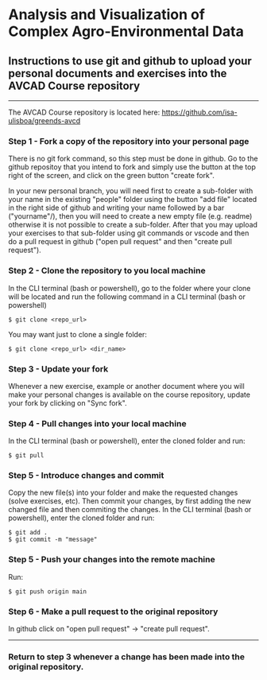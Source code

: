 # Analysis and Visualization of Complex Agro-Environmental Data

## Instructions to use git and github to upload your personal documents and exercises into the AVCAD Course repository

---
The AVCAD Course repository is located here: https://github.com/isa-ulisboa/greends-avcd


### Step 1 - Fork a copy of the repository into your personal page

There is no git fork command, so this step must be done in github. Go to the github repositoy that you intend to fork and simply use the button at the top right of the screen, and click on the green button "create fork".

In your new personal branch, you will need first to create a sub-folder with your name in the existing "people" folder using the button "add file" located in the right side of github and writing your name followed by a bar ("yourname"/), then you will need to create a new empty file (e.g. readme) otherwise it is not possible to create a sub-folder. After that you may upload your exercises to that sub-folder using git commands or vscode and then do a pull request in github ("open pull request" and then "create pull request").


### Step 2 - Clone the repository to you local machine

In the CLI terminal (bash or powershell), go to the folder where your clone will be located and run the following command in a CLI terminal (bash or powershell)
```
$ git clone <repo_url>
```
You may want just to clone a single folder:
```
$ git clone <repo_url> <dir_name>
```

### Step 3 - Update your fork

Whenever a new exercise, example or another document where you will make your personal changes is available on the course repository, update your fork by clicking on "Sync fork".

### Step 4 - Pull changes into your local machine

In the CLI terminal (bash or powershell), enter the cloned folder and run:
```
$ git pull
```

### Step 5 - Introduce changes and commit

Copy the new file(s) into your folder and make the requested changes (solve exercises, etc). Then commit your changes, by first adding the new changed file and then commiting the changes. In the CLI terminal (bash or powershell), enter the cloned folder and run:
```
$ git add .
$ git commit -m "message"
```

### Step 5 - Push your changes into the remote machine

Run:
```
$ git push origin main
```

### Step 6 - Make a pull request to the original repository

In github click on "open pull request" -> "create pull request".

---
### Return to step 3 whenever a change has been made into the original repository.


